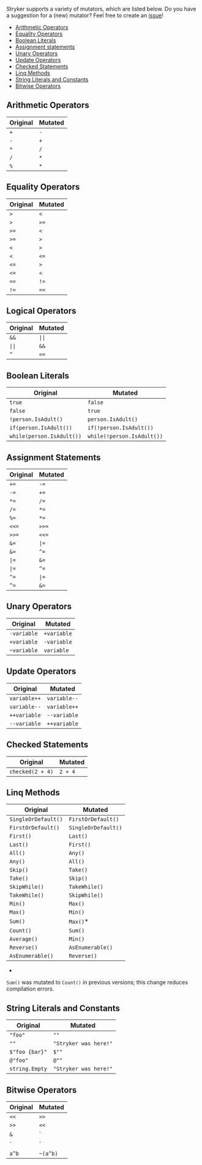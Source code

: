Stryker supports a variety of mutators, which are listed below. Do you have a suggestion for a (new) mutator? Feel free to create an [issue](https://github.com/stryker-mutator/stryker-net/issues)!


<!-- TOC -->
- [Arithmetic Operators](#arithmetic-operators)
- [Equality Operators](#equality-operators)
- [Boolean Literals](#boolean-literals)
- [Assignment statements](#assignment-statements)
- [Unary Operators](#unary-operators)
- [Update Operators](#update-operators)
- [Checked Statements](#checked-statements)
- [Linq Methods](#linq-methods)
- [String Literals and Constants](#string-literals-and-constants)
- [Bitwise Operators](#bitwise-operators)
<!-- /TOC -->

## Arithmetic Operators
| Original | Mutated | 
| ------------- | ------------- | 
| `+` | `-` |
| `-` | `+` |
| `*` | `/` |
| `/` | `*` |
| `%` | `*` |

## Equality Operators
| Original | Mutated | 
| ------------- | ------------- |
| `>` | `<` |
| `>` | `>=` |
| `>=` | `<` |
| `>=` | `>` |
| `<` | `>` |
| `<` | `<=` |
| `<=` | `>` |
| `<=` | `<` |
| `==` | `!=` |
| `!=` | `==` |

## Logical Operators
| Original | Mutated | 
| ------------- | ------------- | 
| `&&` | `\|\|` | 
| `\|\|` | `&&` |
| `^` | `==` |

## Boolean Literals
| Original | Mutated | 
| ------------- | ------------- | 
| `true`	| `false` |
| `false`	| `true` |
| `!person.IsAdult()`		| `person.IsAdult()` |
| `if(person.IsAdult())` | `if(!person.IsAdult())` |
| `while(person.IsAdult())` | `while(!person.IsAdult())` |

## Assignment Statements
| Original | Mutated | 
| ------------- | ------------- | 
|`+= ` | `-= ` |
|`-= ` | `+= ` |
|`*= ` | `/= ` |
|`/= ` | `*= ` |
|`%= ` | `*= ` |
|`<<=` | `>>=` |
|`>>=` | `<<=` |
|`&= ` | `\|= `|
|`&= ` | `^= ` |
|`\|= `| `&= ` |
|`\|= `| `^= ` |
|`^= ` | `\|= `|
|`^= ` | `&= ` |

## Unary Operators
|    Original   |   Mutated  | 
| ------------- | ---------- | 
| `-variable`	| `+variable`|
| `+variable` 	| `-variable`|
| `~variable` 	| `variable` |

## Update Operators
|    Original   |   Mutated  | 
| ------------- | ---------- | 
| `variable++`	| `variable--` |
| `variable--`	| `variable++` |
| `++variable`	| `--variable` |
| `--variable`	| `++variable` |

## Checked Statements
| Original | Mutated |
| ------------- | ------------- | 
| `checked(2 + 4)` | `2 + 4` |

## Linq Methods
|      Original         |       Mutated         |
| --------------------- | --------------------- |
| `SingleOrDefault()`  | `FirstOrDefault()`    |
| `FirstOrDefault()`   | `SingleOrDefault()`   |
| `First()`             | `Last()`              |
| `Last()`              | `First()`             |
| `All()`               | `Any()`               |
| `Any()`               | `All()`               |
| `Skip()`              | `Take()`              |
| `Take()`              | `Skip()`              |
| `SkipWhile()`        | `TakeWhile()`        |
| `TakeWhile()`        | `SkipWhile()`        |
| `Min()`               | `Max()`               |
| `Max()`               | `Min()`               |
| `Sum()`               | `Max()`*               |
| `Count()`             | `Sum()`               |
| `Average()`           | `Min()`               |
| `Reverse()`           | `AsEnumerable()`     |
| `AsEnumerable()`     | `Reverse()`           |

*
`Sum()` was mutated to `Count()` in previous versions; this change reduces compilation errors.

## String Literals and Constants
| Original | Mutated |
| ------------- | ------------- | 
| `"foo"` | `""` |
| `""` | `"Stryker was here!"` |
| `$"foo {bar}"` | `$""` |
| `@"foo"` | `@""` |
| `string.Empty` | `"Stryker was here!"` |

## Bitwise Operators
| Original | Mutated |
| ------------- | ------------- | 
| `<<` | `>>` |
| `>>` | `<<` |
| `&` | `|` |
| `|` | `&` |
| `a^b` | `~(a^b)` |
